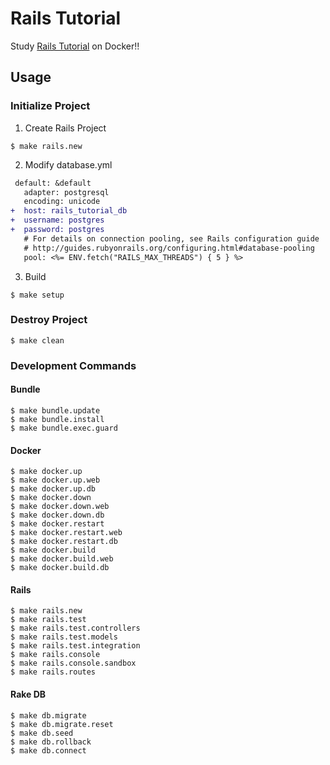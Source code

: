 # Rails Tutorial
Study [Rails Tutorial](https://railstutorial.jp/chapters/beginning?version=5.1) on Docker!!

## Usage
### Initialize Project
1. Create Rails Project

```
$ make rails.new
```

2. Modify database.yml

```diff
 default: &default
   adapter: postgresql
   encoding: unicode
+  host: rails_tutorial_db
+  username: postgres
+  password: postgres
   # For details on connection pooling, see Rails configuration guide
   # http://guides.rubyonrails.org/configuring.html#database-pooling
   pool: <%= ENV.fetch("RAILS_MAX_THREADS") { 5 } %>
```

3. Build

```
$ make setup
```

### Destroy Project
```
$ make clean
```

### Development Commands
#### Bundle
```
$ make bundle.update
$ make bundle.install
$ make bundle.exec.guard
```

#### Docker
```
$ make docker.up
$ make docker.up.web
$ make docker.up.db
$ make docker.down
$ make docker.down.web
$ make docker.down.db
$ make docker.restart
$ make docker.restart.web
$ make docker.restart.db
$ make docker.build
$ make docker.build.web
$ make docker.build.db
```

#### Rails
```
$ make rails.new
$ make rails.test
$ make rails.test.controllers
$ make rails.test.models
$ make rails.test.integration
$ make rails.console
$ make rails.console.sandbox
$ make rails.routes
```

#### Rake DB
```
$ make db.migrate
$ make db.migrate.reset
$ make db.seed
$ make db.rollback
$ make db.connect
```

